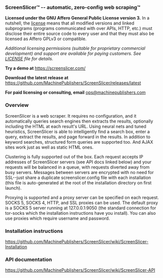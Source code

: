 ### ScreenSlicer&#8482; -- automatic, zero-config web scraping&#8482;

**Licensed under the GNU Affero General Public License version 3.** In a nutshell, the [license](https://raw.githubusercontent.com/MachinePublishers/ScreenSlicer/master/LICENSE) means that all modified versions and linked subprograms (programs communicated with over APIs, HTTP, etc.) must disclose their entire source code to every user and that they must also be licensed as Affero GPLv3 or compatible.

*Additional licensing permissions (suitable for proprietary commercial development) and support are available for paying customers. See [LICENSE](https://raw.githubusercontent.com/MachinePublishers/ScreenSlicer/master/LICENSE) file for details.*

**Try a demo at** https://screenslicer.com/

**Download the latest release at** https://github.com/MachinePublishers/ScreenSlicer/releases/latest

**For paid licensing or consulting, email** ops@machinepublishers.com

### Overview

ScreenSlicer is a web scraper. It requires no configuration, and it automatically queries search engines then extracts the results, optionally including the HTML at each result's URL. Using neural nets and tuned heuristics, ScreenSlicer is able to intelligently find a search box, enter a query, extract the results, and page forward in the results. In addition to keyword searches, structured form queries are supported too. And AJAX sites work just as well as static HTML ones.

Clustering is fully supported out of the box. Each request accepts IP addresses of ScreenSlicer servers (see API docs linked below) and your requests will be balanced in a queue, with requests diverted away from busy servers. Messages between servers are encrypted with no need for SSL--just share a duplicate screenslicer.config file with each installation (this file is auto-generated at the root of the installation directory on first launch).

Proxying is supported and a proxy server can be specified on each request. SOCKS 5, SOCKS 4, HTTP, and SSL proxies can be used. The default proxy is a SOCKS 5 server running at 127.0.0.1:9050 (the standard connection for tor-socks which the installation instructions have you install). You can also use proxies which require username and password.

### Installation instructions

https://github.com/MachinePublishers/ScreenSlicer/wiki/ScreenSlicer-Installation

### API documentation

https://github.com/MachinePublishers/ScreenSlicer/wiki/ScreenSlicer-API
